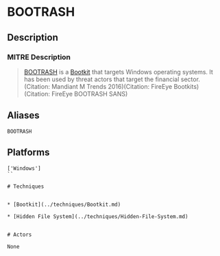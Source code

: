 
# BOOTRASH

## Description

### MITRE Description

> [BOOTRASH](https://attack.mitre.org/software/S0114) is a [Bootkit](https://attack.mitre.org/techniques/T1067) that targets Windows operating systems. It has been used by threat actors that target the financial sector.(Citation: Mandiant M Trends 2016)(Citation: FireEye Bootkits)(Citation: FireEye BOOTRASH SANS)

## Aliases

```
BOOTRASH
```

## Platforms

```
['Windows']
``

# Techniques


* [Bootkit](../techniques/Bootkit.md)

* [Hidden File System](../techniques/Hidden-File-System.md)
    

# Actors

None
